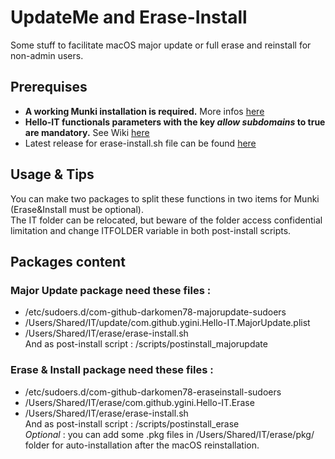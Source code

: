 # UpdateMe and Erase-Install
Some stuff to facilitate macOS major update or full erase and reinstall for non-admin users.

## Prerequises
* __A working Munki installation is required.__ More infos [here](https://github.com/munki/munki)
* __Hello-IT functionals parameters with the key _allow subdomains_ to true are mandatory.__ See Wiki [here](https://github.com/ygini/Hello-IT/wiki/Preferences-subdomain)
* Latest release for erase-install.sh file can be found [here](https://github.com/grahampugh/erase-install/releases)

## Usage & Tips
You can make two packages to split these functions in two items for Munki (Erase&Install must be optional). <br/>The IT folder can be relocated, but beware of the folder access confidential limitation and change ITFOLDER variable in both post-install scripts.

## Packages content

### Major Update package need these files :
* /etc/sudoers.d/com-github-darkomen78-majorupdate-sudoers
* /Users/Shared/IT/update/com.github.ygini.Hello-IT.MajorUpdate.plist
* /Users/Shared/IT/erase/erase-install.sh  
And as post-install script : /scripts/postinstall_majorupdate

### Erase & Install package need these files :
* /etc/sudoers.d/com-github-darkomen78-eraseinstall-sudoers
* /Users/Shared/IT/erase/com.github.ygini.Hello-IT.Erase
* /Users/Shared/IT/erase/erase-install.sh  
And as post-install script : /scripts/postinstall_erase  
_Optional_ : you can add some .pkg files in /Users/Shared/IT/erase/pkg/ folder for auto-installation after the macOS reinstallation.